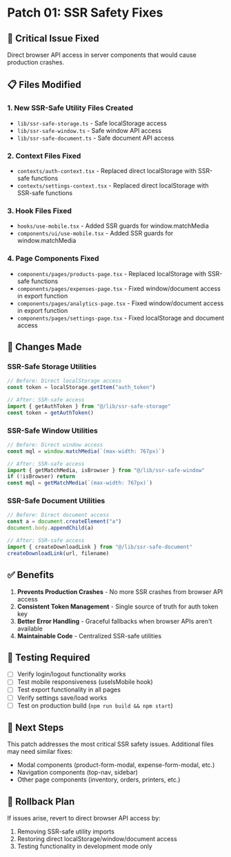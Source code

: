 # Patch 01: SSR Safety Fixes

## 🚨 **Critical Issue Fixed**
Direct browser API access in server components that would cause production crashes.

## 📋 **Files Modified**

### 1. **New SSR-Safe Utility Files Created**
- `lib/ssr-safe-storage.ts` - Safe localStorage access
- `lib/ssr-safe-window.ts` - Safe window API access  
- `lib/ssr-safe-document.ts` - Safe document API access

### 2. **Context Files Fixed**
- `contexts/auth-context.tsx` - Replaced direct localStorage with SSR-safe functions
- `contexts/settings-context.tsx` - Replaced direct localStorage with SSR-safe functions

### 3. **Hook Files Fixed**
- `hooks/use-mobile.tsx` - Added SSR guards for window.matchMedia
- `components/ui/use-mobile.tsx` - Added SSR guards for window.matchMedia

### 4. **Page Components Fixed**
- `components/pages/products-page.tsx` - Replaced localStorage with SSR-safe functions
- `components/pages/expenses-page.tsx` - Fixed window/document access in export function
- `components/pages/analytics-page.tsx` - Fixed window/document access in export function
- `components/pages/settings-page.tsx` - Fixed localStorage and document access

## 🔧 **Changes Made**

### **SSR-Safe Storage Utilities**
```typescript
// Before: Direct localStorage access
const token = localStorage.getItem("auth_token")

// After: SSR-safe access
import { getAuthToken } from "@/lib/ssr-safe-storage"
const token = getAuthToken()
```

### **SSR-Safe Window Utilities**
```typescript
// Before: Direct window access
const mql = window.matchMedia(`(max-width: 767px)`)

// After: SSR-safe access
import { getMatchMedia, isBrowser } from "@/lib/ssr-safe-window"
if (!isBrowser) return
const mql = getMatchMedia(`(max-width: 767px)`)
```

### **SSR-Safe Document Utilities**
```typescript
// Before: Direct document access
const a = document.createElement("a")
document.body.appendChild(a)

// After: SSR-safe access
import { createDownloadLink } from "@/lib/ssr-safe-document"
createDownloadLink(url, filename)
```

## ✅ **Benefits**
1. **Prevents Production Crashes** - No more SSR crashes from browser API access
2. **Consistent Token Management** - Single source of truth for auth token key
3. **Better Error Handling** - Graceful fallbacks when browser APIs aren't available
4. **Maintainable Code** - Centralized SSR-safe utilities

## 🧪 **Testing Required**
- [ ] Verify login/logout functionality works
- [ ] Test mobile responsiveness (useIsMobile hook)
- [ ] Test export functionality in all pages
- [ ] Verify settings save/load works
- [ ] Test on production build (`npm run build && npm start`)

## 📝 **Next Steps**
This patch addresses the most critical SSR safety issues. Additional files may need similar fixes:
- Modal components (product-form-modal, expense-form-modal, etc.)
- Navigation components (top-nav, sidebar)
- Other page components (inventory, orders, printers, etc.)

## 🔄 **Rollback Plan**
If issues arise, revert to direct browser API access by:
1. Removing SSR-safe utility imports
2. Restoring direct localStorage/window/document access
3. Testing functionality in development mode only
